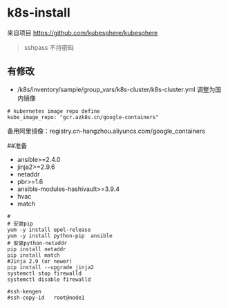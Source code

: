 # k8s-install

来自项目 https://github.com/kubesphere/kubesphere

> sshpass 不持密码



## 有修改
* /k8s/inventory/sample/group_vars/k8s-cluster/k8s-cluster.yml
调整为国内镜像
```
# kubernetes image repo define
kube_image_repo: "gcr.azk8s.cn/google-containers"
```
备用阿里镜像：registry.cn-hangzhou.aliyuncs.com/google_containers


##准备
- ansible>=2.4.0
- jinja2>=2.9.6
- netaddr
- pbr>=1.6
- ansible-modules-hashivault>=3.9.4
- hvac
- match

```
#
# 安装pip
yum -y install epel-release
yum -y install python-pip  ansible
# 安装python-netaddr
pip install netaddr
pip install match
#Jinja 2.9 (or newer)
pip install --upgrade jinja2
systemctl stop firewalld
systemctl disable firewalld

#ssh-kengen
#ssh-copy-id   root@node1
